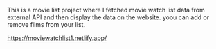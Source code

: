 This is a movie list project where I fetched movie watch list data from          
external API and then display the data on the website. yoou can add or remove films from your list.                                                                                                                                                                                                                                                                                                                                                                                                                                                                                                                                                                                                                                                                                                                                
 
https://moviewatchlist1.netlify.app/      
